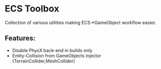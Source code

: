 # ECS Toolbox

Collection of various utilities making ECS->GameObject workflow easier.

## Features:

* Disable PhysX back-end in builds only
* Entity-Collision from GameObjects injector (TerrainCollider,MeshCollider)
